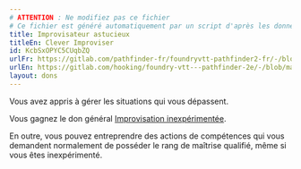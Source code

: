 ```yaml
---
# ATTENTION : Ne modifiez pas ce fichier
# Ce fichier est généré automatiquement par un script d'après les données du module Foundry VTT officiel et de sa traduction
title: Improvisateur astucieux
titleEn: Clever Improviser
id: KcbSxOPYC5CUqbZQ
urlFr: https://gitlab.com/pathfinder-fr/foundryvtt-pathfinder2-fr/-/blob/master/data/feats/KcbSxOPYC5CUqbZQ.htm
urlEn: https://gitlab.com/hooking/foundry-vtt---pathfinder-2e/-/blob/master/packs/data/feats.db/clever-improviser.json
layout: dons
---
```

Vous avez appris à gérer les situations qui vous dépassent.

Vous gagnez le don général [Improvisation inexpérimentée](improvisation-inexpérimentée.md).

En outre, vous pouvez entreprendre des actions de compétences qui vous demandent normalement de posséder le rang de maîtrise qualifié, même si vous êtes inexpérimenté.
